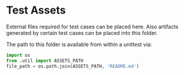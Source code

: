 # Test Assets

External files required for test cases can be placed here. Also artifacts generated by certain test cases 
can be placed into this folder.

The path to this folder is available from within a unittest via:

```python
import os
from .util import ASSETS_PATH
file_path = os.path.join(ASSETS_PATH, 'README.md')
```


